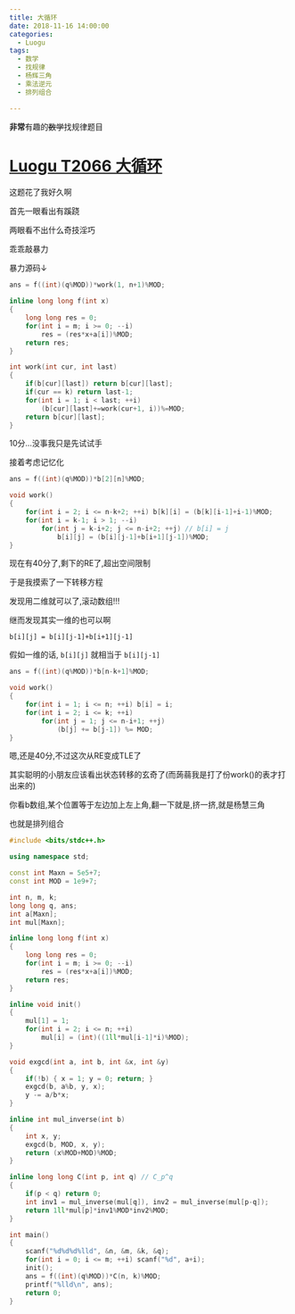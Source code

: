 ```yaml
---
title: 大循环
date: 2018-11-16 14:00:00
categories:
  - Luogu
tags:
  - 数学
  - 找规律
  - 杨辉三角
  - 乘法逆元
  - 排列组合

---
```


**非常**有趣的~~数学~~找规律题目

<!--more-->
# [Luogu  T2066 大循环](https://www.luogu.org/problemnew/show/T2066)

这题花了我好久啊

首先一眼看出有蹊跷

两眼看不出什么奇技淫巧

乖乖敲暴力

暴力源码↓

```cpp
ans = f((int)(q%MOD))*work(1, n+1)%MOD;

inline long long f(int x)
{
    long long res = 0;
    for(int i = m; i >= 0; --i)
        res = (res*x+a[i])%MOD;
    return res;
}

int work(int cur, int last)
{
    if(b[cur][last]) return b[cur][last];
    if(cur == k) return last-1;
    for(int i = 1; i < last; ++i)
        (b[cur][last]+=work(cur+1, i))%=MOD;
    return b[cur][last];
}
```

10分...没事我只是先试试手

接着考虑记忆化

```cpp
ans = f((int)(q%MOD))*b[2][n]%MOD;

void work()
{
    for(int i = 2; i <= n-k+2; ++i) b[k][i] = (b[k][i-1]+i-1)%MOD;
    for(int i = k-1; i > 1; --i)
        for(int j = k-i+2; j <= n-i+2; ++j) // b[i] = j
            b[i][j] = (b[i][j-1]+b[i+1][j-1])%MOD;
}
```

现在有40分了,剩下的RE了,超出空间限制

于是我摸索了一下转移方程

发现用二维就可以了,滚动数组!!!

继而发现其实一维的也可以啊

`b[i][j] = b[i][j-1]+b[i+1][j-1]`

假如一维的话, `b[i][j]` 就相当于 `b[i][j-1]`

```cpp
ans = f((int)(q%MOD))*b[n-k+1]%MOD;

void work()
{
    for(int i = 1; i <= n; ++i) b[i] = i;
    for(int i = 2; i <= k; ++i)
        for(int j = 1; j <= n-i+1; ++j)
            (b[j] += b[j-1]) %= MOD;
}
```

嗯,还是40分,不过这次从RE变成TLE了

其实聪明的小朋友应该看出状态转移的玄奇了(而蒟蒻我是打了份work()的表才打出来的)

你看b数组,某个位置等于左边加上左上角,翻一下就是,挤一挤,就是杨慧三角

也就是排列组合

```cpp
#include <bits/stdc++.h>

using namespace std;

const int Maxn = 5e5+7;
const int MOD = 1e9+7;

int n, m, k;
long long q, ans;
int a[Maxn];
int mul[Maxn];

inline long long f(int x)
{
    long long res = 0;
    for(int i = m; i >= 0; --i)
        res = (res*x+a[i])%MOD;
    return res;
}

inline void init()
{
    mul[1] = 1;
    for(int i = 2; i <= n; ++i)
        mul[i] = (int)((1ll*mul[i-1]*i)%MOD);
}

void exgcd(int a, int b, int &x, int &y)
{
    if(!b) { x = 1; y = 0; return; }
    exgcd(b, a%b, y, x);
    y -= a/b*x;
}

inline int mul_inverse(int b)
{
    int x, y;
    exgcd(b, MOD, x, y);
    return (x%MOD+MOD)%MOD;
}

inline long long C(int p, int q) // C_p^q
{
    if(p < q) return 0;
    int inv1 = mul_inverse(mul[q]), inv2 = mul_inverse(mul[p-q]);
    return 1ll*mul[p]*inv1%MOD*inv2%MOD;
}

int main()
{
    scanf("%d%d%d%lld", &n, &m, &k, &q);
    for(int i = 0; i <= m; ++i) scanf("%d", a+i);
    init();
    ans = f((int)(q%MOD))*C(n, k)%MOD;
    printf("%lld\n", ans);
    return 0;
}
```
